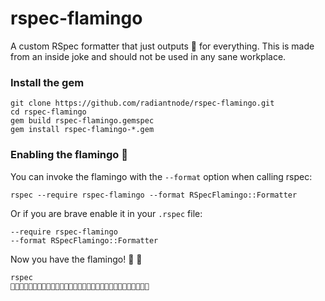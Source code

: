 # rspec-flamingo

A custom RSpec formatter that just outputs 🦩 for everything. This is made from an inside joke and should not be used in any sane workplace.

### Install the gem

```
git clone https://github.com/radiantnode/rspec-flamingo.git
cd rspec-flamingo
gem build rspec-flamingo.gemspec
gem install rspec-flamingo-*.gem
```

### Enabling the flamingo 🦩

You can invoke the flamingo with the `--format` option when calling rspec:

```
rspec --require rspec-flamingo --format RSpecFlamingo::Formatter
```

Or if you are brave enable it in your `.rspec` file:

```
--require rspec-flamingo
--format RSpecFlamingo::Formatter
```

Now you have the flamingo! 🦩 🎉

```
rspec
🦩🦩🦩🦩🦩🦩🦩🦩🦩🦩🦩🦩🦩🦩🦩🦩🦩🦩🦩🦩🦩🦩🦩🦩🦩🦩🦩🦩🦩🦩🦩
```
